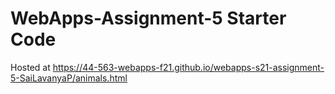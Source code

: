 # WebApps-Assignment-5 Starter Code

Hosted at https://44-563-webapps-f21.github.io/webapps-s21-assignment-5-SaiLavanyaP/animals.html
